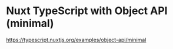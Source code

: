 # Nuxt TypeScript with Object API (minimal)

https://typescript.nuxtjs.org/examples/object-api/minimal
